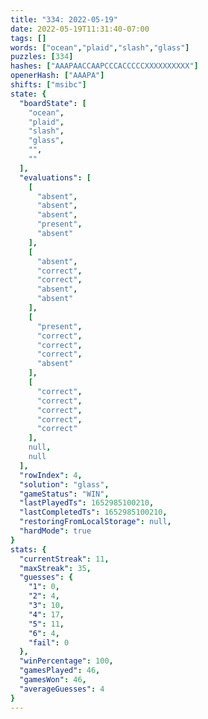 ```yaml
---
title: "334: 2022-05-19"
date: 2022-05-19T11:31:40-07:00
tags: []
words: ["ocean","plaid","slash","glass"]
puzzles: [334]
hashes: ["AAAPAACCAAPCCCACCCCCXXXXXXXXXX"]
openerHash: ["AAAPA"]
shifts: ["msibc"]
state: {
  "boardState": [
    "ocean",
    "plaid",
    "slash",
    "glass",
    "",
    ""
  ],
  "evaluations": [
    [
      "absent",
      "absent",
      "absent",
      "present",
      "absent"
    ],
    [
      "absent",
      "correct",
      "correct",
      "absent",
      "absent"
    ],
    [
      "present",
      "correct",
      "correct",
      "correct",
      "absent"
    ],
    [
      "correct",
      "correct",
      "correct",
      "correct",
      "correct"
    ],
    null,
    null
  ],
  "rowIndex": 4,
  "solution": "glass",
  "gameStatus": "WIN",
  "lastPlayedTs": 1652985100210,
  "lastCompletedTs": 1652985100210,
  "restoringFromLocalStorage": null,
  "hardMode": true
}
stats: {
  "currentStreak": 11,
  "maxStreak": 35,
  "guesses": {
    "1": 0,
    "2": 4,
    "3": 10,
    "4": 17,
    "5": 11,
    "6": 4,
    "fail": 0
  },
  "winPercentage": 100,
  "gamesPlayed": 46,
  "gamesWon": 46,
  "averageGuesses": 4
}
---
```


<!-- more -->
